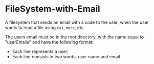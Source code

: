# FileSystem-with-Email

A filesystem that sends an email with a code to the user, when the user wants to read a file using `cat`, `more`, etc.

The users email must be in the root directory, with the name equal to "userEmails" and have the following format:
- Each line represents a user;
- Each line consists in two words, user name and email
